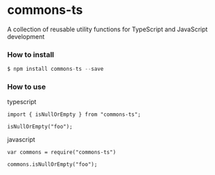 # commons-ts

A collection of reusable utility functions for TypeScript and JavaScript development

### How to install

```js
$ npm install commons-ts --save
```

### How to use

typescript

```
import { isNullOrEmpty } from "commons-ts";

isNullOrEmpty("foo");
```

javascript

```
var commons = require("commons-ts")

commons.isNullOrEmpty("foo");
```
